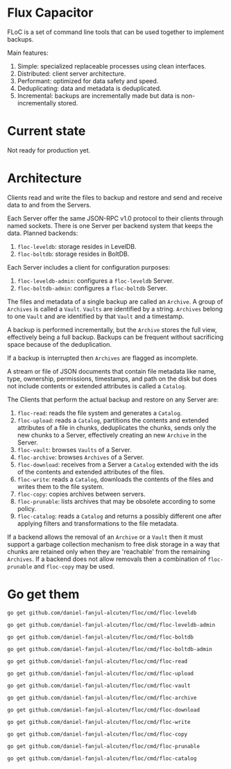 Flux Capacitor
==============

FLoC is a set of command line tools that can be used together to implement backups.

Main features:

1. Simple: specialized replaceable processes using clean interfaces.
1. Distributed: client server architecture.
1. Performant: optimized for data safety and speed.
1. Deduplicating: data and metadata is deduplicated.
1. Incremental: backups are incrementally made but data is non-incrementally stored.

Current state
=============

Not ready for production yet.

Architecture
============

Clients read and write the files to backup and restore and send and receive data to and from the Servers.

Each Server offer the same JSON-RPC v1.0 protocol to their clients through named sockets. There is one Server per backend system that keeps the data. Planned backends:

1. `floc-leveldb`: storage resides in LevelDB.
1. `floc-boltdb`: storage resides in BoltDB.

Each Server includes a client for configuration purposes:

1. `floc-leveldb-admin`: configures a `floc-leveldb` Server.
1. `floc-boltdb-admin`: configures a `floc-boltdb` Server.

The files and metadata of a single backup are called an `Archive`. A group of `Archives` is called a `Vault`. `Vaults` are identified by a string. `Archives` belong to one `Vault` and are identified by that `Vault` and a timestamp.

A backup is performed incrementally, but the `Archive` stores the full view, effectively being a full backup. Backups can be frequent without sacrificing space because of the deduplication.

If a backup is interrupted then `Archives` are flagged as incomplete.

A stream or file of JSON documents that contain file metadata like name, type, ownership, permissions, timestamps, and path on the disk but does not include contents or extended attributes is called a `Catalog`.

The Clients that perform the actual backup and restore on any Server are:

1. `floc-read`: reads the file system and generates a `Catalog`.
1. `floc-upload`: reads a `Catalog`, partitions the contents and extended attributes of a file in chunks, deduplicates the chunks, sends only the new chunks to a Server, effectively creating an new `Archive` in the Server.
1. `floc-vault`: browses `Vaults` of a Server.
1. `floc-archive`: browses `Archives` of a Server.
1. `floc-download`: receives from a Server a `Catalog` extended with the ids of the contents and extended attributes of the files.
1. `floc-write`: reads a `Catalog`, downloads the contents of the files and writes them to the file system.
1. `floc-copy`: copies archives between servers.
1. `floc-prunable`: lists archives that may be obsolete according to some policy.
1. `floc-catalog`: reads a `Catalog` and returns a possibly different one after applying filters and transformations to the file metadata.

If a backend allows the removal of an `Archive` or a `Vault` then it must support a garbage collection mechanism to free disk storage in a way that chunks are retained only when they are 'reachable' from the remaining `Archives`. If a backend does not allow removals then a combination of `floc-prunable` and `floc-copy` may be used.

Go get them
===========

`go get github.com/daniel-fanjul-alcuten/floc/cmd/floc-leveldb`

`go get github.com/daniel-fanjul-alcuten/floc/cmd/floc-leveldb-admin`

`go get github.com/daniel-fanjul-alcuten/floc/cmd/floc-boltdb`

`go get github.com/daniel-fanjul-alcuten/floc/cmd/floc-boltdb-admin`

`go get github.com/daniel-fanjul-alcuten/floc/cmd/floc-read`

`go get github.com/daniel-fanjul-alcuten/floc/cmd/floc-upload`

`go get github.com/daniel-fanjul-alcuten/floc/cmd/floc-vault`

`go get github.com/daniel-fanjul-alcuten/floc/cmd/floc-archive`

`go get github.com/daniel-fanjul-alcuten/floc/cmd/floc-download`

`go get github.com/daniel-fanjul-alcuten/floc/cmd/floc-write`

`go get github.com/daniel-fanjul-alcuten/floc/cmd/floc-copy`

`go get github.com/daniel-fanjul-alcuten/floc/cmd/floc-prunable`

`go get github.com/daniel-fanjul-alcuten/floc/cmd/floc-catalog`
